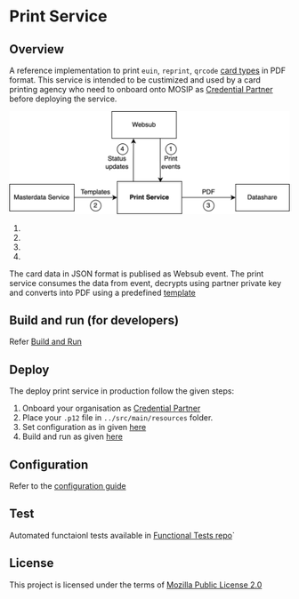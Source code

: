# Print Service

## Overview
A reference implementation to print `euin`, `reprint`, `qrcode` [card types](https://github.com/mosip/id-repository/tree/1.2.0-rc2/id-repository/credential-service) in PDF format. This service is intended to be custimized and used by a card printing agency who need to onboard onto MOSIP as [Credential Partner]() before deploying the service.  

![](docs/print-service.png)

1.
1.
1.
1.

The card data in JSON format is publised as Websub event.  The print service consumes the data from event, decrypts using partner private key and converts into PDF using a predefined [template](docs/configuration.md#template)

## Build and run (for developers)
Refer [Build and Run](docs/build-and-run.md)
    
## Deploy
The deploy print service in production follow the given steps:

1. Onboard your organisation as [Credential Partner](https://nayakrounak.gitbook.io/mosip-docs/partners#credential-partner-cp)
1. Place your `.p12` file in `../src/main/resources` folder.
1. Set configuration as in given [here](docs/configuation.md)
1. Build and run as given [here](docs/build-and-run.md)

## Configuration
Refer to the [configuration guide](/docs/configuration.md)

## Test
Automated functaionl tests available in [Functional Tests repo](https://github.com/mosip/mosip-functional-tests)`

## License
This project is licensed under the terms of [Mozilla Public License 2.0](https://github.com/mosip/mosip-platform/blob/master/LICENSE)
